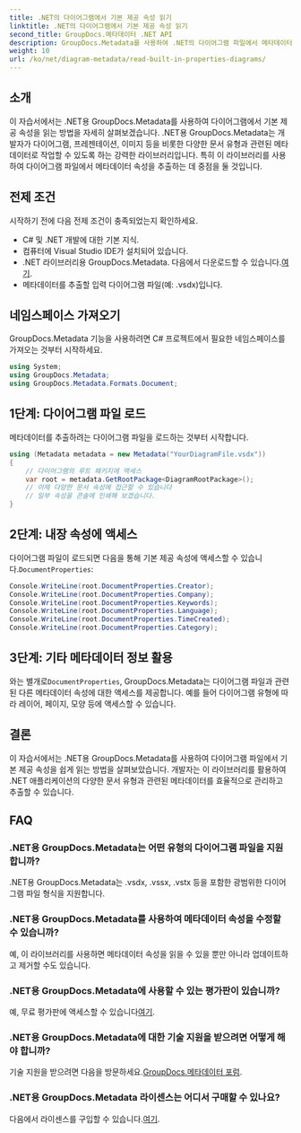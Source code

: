 ```yaml
---
title: .NET의 다이어그램에서 기본 제공 속성 읽기
linktitle: .NET의 다이어그램에서 기본 제공 속성 읽기
second_title: GroupDocs.메타데이터 .NET API
description: GroupDocs.Metadata를 사용하여 .NET의 다이어그램 파일에서 메타데이터를 추출하는 방법을 알아보세요. 문서 관리 및 분석을 효율적으로 강화합니다.
weight: 10
url: /ko/net/diagram-metadata/read-built-in-properties-diagrams/
---
```

## 소개
이 자습서에서는 .NET용 GroupDocs.Metadata를 사용하여 다이어그램에서 기본 제공 속성을 읽는 방법을 자세히 살펴보겠습니다. .NET용 GroupDocs.Metadata는 개발자가 다이어그램, 프레젠테이션, 이미지 등을 비롯한 다양한 문서 유형과 관련된 메타데이터로 작업할 수 있도록 하는 강력한 라이브러리입니다. 특히 이 라이브러리를 사용하여 다이어그램 파일에서 메타데이터 속성을 추출하는 데 중점을 둘 것입니다.
## 전제 조건
시작하기 전에 다음 전제 조건이 충족되었는지 확인하세요.
- C# 및 .NET 개발에 대한 기본 지식.
- 컴퓨터에 Visual Studio IDE가 설치되어 있습니다.
-  .NET 라이브러리용 GroupDocs.Metadata. 다음에서 다운로드할 수 있습니다.[여기](https://releases.groupdocs.com/metadata/net/).
- 메타데이터를 추출할 입력 다이어그램 파일(예: .vsdx)입니다.

## 네임스페이스 가져오기
GroupDocs.Metadata 기능을 사용하려면 C# 프로젝트에서 필요한 네임스페이스를 가져오는 것부터 시작하세요.
```csharp
using System;
using GroupDocs.Metadata;
using GroupDocs.Metadata.Formats.Document;
```
## 1단계: 다이어그램 파일 로드
메타데이터를 추출하려는 다이어그램 파일을 로드하는 것부터 시작합니다.
```csharp
using (Metadata metadata = new Metadata("YourDiagramFile.vsdx"))
{
    // 다이어그램의 루트 패키지에 액세스
    var root = metadata.GetRootPackage<DiagramRootPackage>();
    // 이제 다양한 문서 속성에 접근할 수 있습니다
    // 일부 속성을 콘솔에 인쇄해 보겠습니다.
}
```
## 2단계: 내장 속성에 액세스
 다이어그램 파일이 로드되면 다음을 통해 기본 제공 속성에 액세스할 수 있습니다.`DocumentProperties`:
```csharp
Console.WriteLine(root.DocumentProperties.Creator);
Console.WriteLine(root.DocumentProperties.Company);
Console.WriteLine(root.DocumentProperties.Keywords);
Console.WriteLine(root.DocumentProperties.Language);
Console.WriteLine(root.DocumentProperties.TimeCreated);
Console.WriteLine(root.DocumentProperties.Category);
```
## 3단계: 기타 메타데이터 정보 활용
 와는 별개로`DocumentProperties`, GroupDocs.Metadata는 다이어그램 파일과 관련된 다른 메타데이터 속성에 대한 액세스를 제공합니다. 예를 들어 다이어그램 유형에 따라 레이어, 페이지, 모양 등에 액세스할 수 있습니다.

## 결론
이 자습서에서는 .NET용 GroupDocs.Metadata를 사용하여 다이어그램 파일에서 기본 제공 속성을 쉽게 읽는 방법을 살펴보았습니다. 개발자는 이 라이브러리를 활용하여 .NET 애플리케이션의 다양한 문서 유형과 관련된 메타데이터를 효율적으로 관리하고 추출할 수 있습니다.

## FAQ
### .NET용 GroupDocs.Metadata는 어떤 유형의 다이어그램 파일을 지원합니까?
.NET용 GroupDocs.Metadata는 .vsdx, .vssx, .vstx 등을 포함한 광범위한 다이어그램 파일 형식을 지원합니다.
### .NET용 GroupDocs.Metadata를 사용하여 메타데이터 속성을 수정할 수 있습니까?
예, 이 라이브러리를 사용하면 메타데이터 속성을 읽을 수 있을 뿐만 아니라 업데이트하고 제거할 수도 있습니다.
### .NET용 GroupDocs.Metadata에 사용할 수 있는 평가판이 있습니까?
 예, 무료 평가판에 액세스할 수 있습니다[여기](https://releases.groupdocs.com/).
### .NET용 GroupDocs.Metadata에 대한 기술 지원을 받으려면 어떻게 해야 합니까?
 기술 지원을 받으려면 다음을 방문하세요.[GroupDocs.메타데이터 포럼](https://forum.groupdocs.com/c/metadata/14).
### .NET용 GroupDocs.Metadata 라이센스는 어디서 구매할 수 있나요?
 다음에서 라이센스를 구입할 수 있습니다.[여기](https://purchase.groupdocs.com/buy).